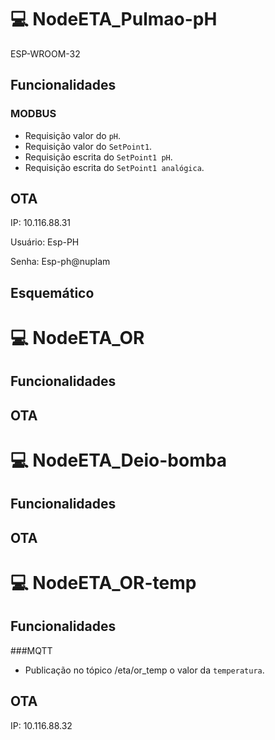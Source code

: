 # 💻 NodeETA_Pulmao-pH
ESP-WROOM-32

##  Funcionalidades
### MODBUS
* Requisição valor do `pH`.
* Requisição valor do `SetPoint1`.
* Requisição escrita do `SetPoint1 pH`.
* Requisição escrita do `SetPoint1 analógica`.


## OTA

IP: 10.116.88.31

Usuário: Esp-PH

Senha: Esp-ph@nuplam

## Esquemático


# 💻 NodeETA_OR
##  Funcionalidades
## OTA

# 💻 NodeETA_Deio-bomba
##  Funcionalidades
## OTA

# 💻 NodeETA_OR-temp
##  Funcionalidades
###MQTT

* Publicação no tópico /eta/or_temp o valor da `temperatura`.

## OTA

IP: 10.116.88.32


